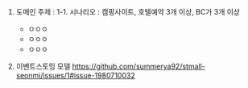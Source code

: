 1. 도메인 주제 :
1-1. 시나리오 : 캠핑사이트, 호텔예약 3개 이상, BC가 3개 이상
   - ㅇㅇㅇ
   - ㅇㅇㅇ
   - ㅇㅇㅇ

2. 이벤트스토밍 모델
https://github.com/summerya92/stmall-seonmi/issues/1#issue-1980710032


